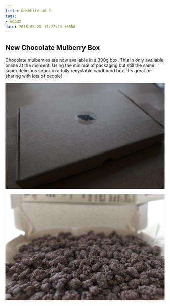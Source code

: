```yaml
---
title: Noshbite ad 2
tags:
- nbad2
date: 2018-03-28 15:27:23 +0000
---
```

## New Chocolate Mulberry Box

Chocolate mulberries are now available in a 300g box. This in only available online at the moment. Using the minimal of packaging but still the same super delicious snack in a fully recyclable cardboard box. It's great for sharing with lots of people!

![choc-mulberry-box.jpeg](/uploads/choc-mulberry-box.jpeg)

![choc mulberries](/uploads/choc-mulberry-box-open.jpeg)